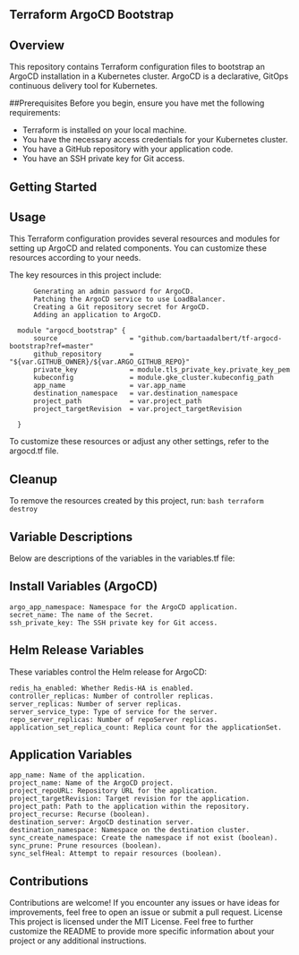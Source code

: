 ## Terraform ArgoCD Bootstrap
## Overview

This repository contains Terraform configuration files to bootstrap an ArgoCD installation in a Kubernetes cluster. ArgoCD is a declarative, GitOps continuous delivery tool for Kubernetes.

##Prerequisites
Before you begin, ensure you have met the following requirements:

- Terraform is installed on your local machine.
- You have the necessary access credentials for your Kubernetes cluster.
- You have a GitHub repository with your application code.
- You have an SSH private key for Git access.

## Getting Started

## Usage

This Terraform configuration provides several resources and modules for setting up ArgoCD and related components. You can customize these resources according to your needs.

The key resources in this project include:

  ```   Creating the ArgoCD installation using Helm (chart: argo-cd).
        Generating an admin password for ArgoCD.
        Patching the ArgoCD service to use LoadBalancer.
        Creating a Git repository secret for ArgoCD.
        Adding an application to ArgoCD.
  ```
  ```module
    module "argocd_bootstrap" {
        source                  = "github.com/bartaadalbert/tf-argocd-bootstrap?ref=master"
        github_repository       = "${var.GITHUB_OWNER}/${var.ARGO_GITHUB_REPO}"
        private_key             = module.tls_private_key.private_key_pem
        kubeconfig              = module.gke_cluster.kubeconfig_path
        app_name                = var.app_name
        destination_namespace   = var.destination_namespace
        project_path            = var.project_path
        project_targetRevision  = var.project_targetRevision

    }
  ```
To customize these resources or adjust any other settings, refer to the argocd.tf file.

## Cleanup

To remove the resources created by this project, run:
```bash terraform destroy```

## Variable Descriptions

Below are descriptions of the variables in the variables.tf file:
## Install Variables (ArgoCD)

    argo_app_namespace: Namespace for the ArgoCD application.
    secret_name: The name of the Secret.
    ssh_private_key: The SSH private key for Git access.

## Helm Release Variables

These variables control the Helm release for ArgoCD:

    redis_ha_enabled: Whether Redis-HA is enabled.
    controller_replicas: Number of controller replicas.
    server_replicas: Number of server replicas.
    server_service_type: Type of service for the server.
    repo_server_replicas: Number of repoServer replicas.
    application_set_replica_count: Replica count for the applicationSet.

## Application Variables

    app_name: Name of the application.
    project_name: Name of the ArgoCD project.
    project_repoURL: Repository URL for the application.
    project_targetRevision: Target revision for the application.
    project_path: Path to the application within the repository.
    project_recurse: Recurse (boolean).
    destination_server: ArgoCD destination server.
    destination_namespace: Namespace on the destination cluster.
    sync_create_namespace: Create the namespace if not exist (boolean).
    sync_prune: Prune resources (boolean).
    sync_selfHeal: Attempt to repair resources (boolean).

## Contributions

Contributions are welcome! If you encounter any issues or have ideas for improvements, feel free to open an issue or submit a pull request.
License
This project is licensed under the MIT License.
Feel free to further customize the README to provide more specific information about your project or any additional instructions.